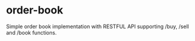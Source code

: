 # order-book
Simple order book implementation with RESTFUL API supporting /buy, /sell and /book functions.
